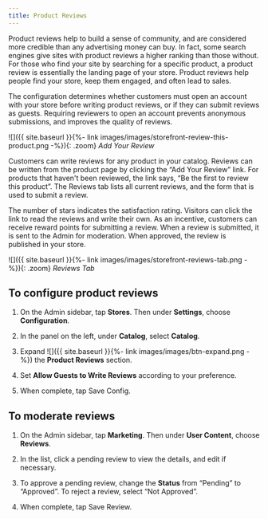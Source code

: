 ```yaml
---
title: Product Reviews
---
```


Product reviews help to build a sense of community, and are considered more credible than any advertising money can buy. In fact, some search engines give sites with product reviews a higher ranking than those without. For those who find your site by searching for a specific product, a product review is essentially the landing page of your store. Product reviews help people find your store, keep them engaged, and often lead to sales.

The configuration determines whether customers must open an account with your store before writing product reviews, or if they can submit reviews as guests. Requiring reviewers to open an account prevents anonymous submissions, and improves the quality of reviews.

![]({{ site.baseurl }}{%- link images/images/storefront-review-this-product.png -%}){: .zoom}
*Add Your Review*

Customers can write reviews for any product in your catalog. Reviews can be written from the product page by clicking the “Add Your Review” link. For products that haven't been reviewed, the link says, “Be the first to review this product”. The Reviews tab lists all current reviews, and the form that is used to submit a review.

The number of stars indicates the satisfaction rating. Visitors can click the link to read the reviews and write their own. As an incentive, customers can receive reward points for submitting a review. When a review is submitted, it is sent to the Admin for moderation. When approved, the review is published in your store.

![]({{ site.baseurl }}{%- link images/images/storefront-reviews-tab.png -%}){: .zoom}
*Reviews Tab*

## To configure product reviews

1. On the Admin sidebar, tap **Stores**. Then under **Settings**, choose **Configuration**.

1. In the panel on the left, under **Catalog**, select **Catalog**.

1. Expand ![]({{ site.baseurl }}{%- link images/images/btn-expand.png -%}) the **Product Reviews** section.

1. Set **Allow Guests to Write Reviews** according to your preference.

1. When complete, tap <span class="btn">Save Config</span>.

## To moderate reviews

1. On the Admin sidebar, tap **Marketing**. Then under **User Content**, choose **Reviews**.

1. In the list, click a pending review to view the details, and edit if necessary.

1. To approve a pending review, change the **Status** from “Pending” to “Approved”. To reject a review, select “Not Approved”.

1. When complete, tap <span class="btn">Save Review</span>.
